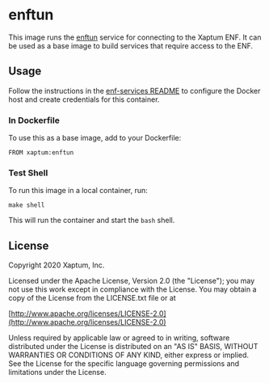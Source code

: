 # enftun

This image runs the [enftun](https://github.com/xaptum/enftun)
service for connecting to the Xaptum ENF.
It can be used as a base image to build services that require
access to the ENF.

## Usage

Follow the instructions in the [enf-services
README](https://github.com/xaptum/enf-services) to configure the
Docker host and create credentials for this container.

### In Dockerfile

To use this as a base image, add to your Dockerfile:
```
FROM xaptum:enftun
```

### Test Shell

To run this image in a local container, run:
```
make shell
```

This will run the container and start the `bash` shell.

## License

Copyright 2020 Xaptum, Inc.

Licensed under the Apache License, Version 2.0 (the "License"); you may not
use this work except in compliance with the License. You may obtain a copy of
the License from the LICENSE.txt file or at

[http://www.apache.org/licenses/LICENSE-2.0](http://www.apache.org/licenses/LICENSE-2.0)

Unless required by applicable law or agreed to in writing, software
distributed under the License is distributed on an "AS IS" BASIS, WITHOUT
WARRANTIES OR CONDITIONS OF ANY KIND, either express or implied. See the
License for the specific language governing permissions and limitations under
the License.
